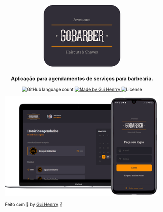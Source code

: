 <h1 align="center">
  <img alt="GoBarber" src=".github/logo.png" width="250px" />
</h1>


<h3 align="center">
  Aplicação para agendamentos de serviços para barbearia.
</h3>

<p align="center">
  <img alt="GitHub language count" src="https://img.shields.io/github/languages/count/Guihenrry/gobarber?color=%23FF9000">

  <a href="https://www.linkedin.com/in/guilhermehenrry/">
    <img alt="Made by Gui Henrry" src="https://img.shields.io/badge/made%20by-Gui%20Henrry-%23FF9000">
  </a>

  <img alt="License" src="https://img.shields.io/badge/licence-MIT-%23FF9000">
</p>


<p align="center">
  <img alt="Mockup" src=".github/mockup.png" width="700px" />
</p>


Feito com 🧡 by [Gui Henrry](https://www.linkedin.com/in/guilhermehenrry/) ✌